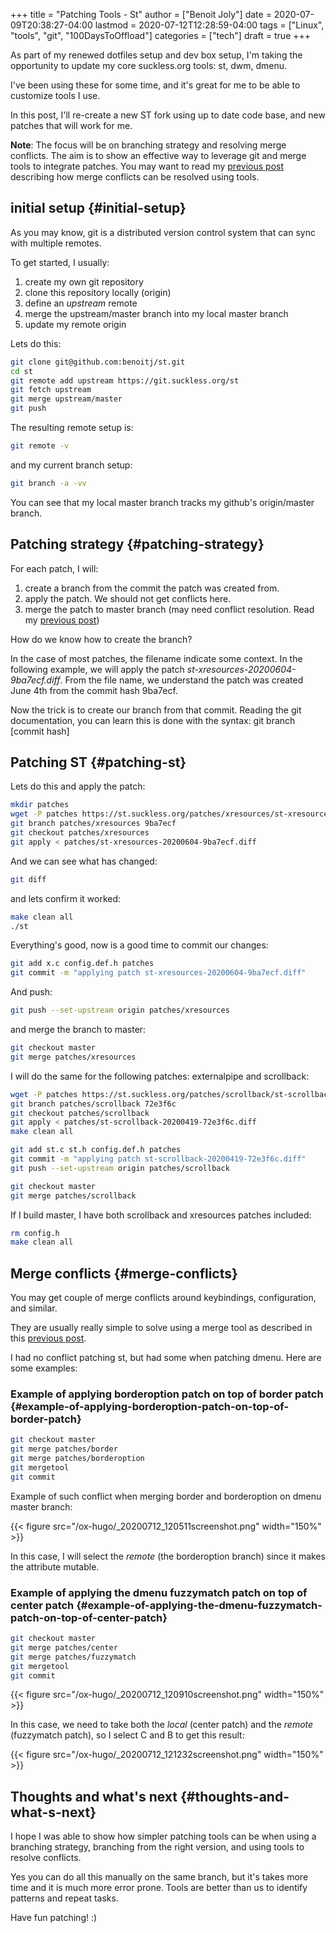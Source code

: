+++
title = "Patching Tools - St"
author = ["Benoit Joly"]
date = 2020-07-09T20:38:27-04:00
lastmod = 2020-07-12T12:28:59-04:00
tags = ["Linux", "tools", "git", "100DaysToOffload"]
categories = ["tech"]
draft = true
+++

As part of my renewed dotfiles setup and dev box setup, I'm taking the opportunity to update my core suckless.org tools: st, dwm, dmenu.

I've been using these for some time, and it's great for me to be able to customize tools I use.

In this post, I'll re-create a new ST fork using up to date code base, and new patches that will work for me.

**Note**: The focus will be on branching strategy and resolving merge conflicts. The aim is to show an effective way to leverage git and merge tools to integrate patches. You may want to read my [previous post](https://blog.benoitj.ca/2020-06-28-git-merge-conflicts/) describing how merge conflicts can be resolved using tools.


## initial setup {#initial-setup}

As you may know, git is a distributed version control system that can sync with multiple remotes.

To get started, I usually:

1.  create my own git repository
2.  clone this repository locally (origin)
3.  define an _upstream_ remote
4.  merge the upstream/master branch into my local master branch
5.  update my remote origin

Lets do this:

```bash
git clone git@github.com:benoitj/st.git
cd st
git remote add upstream https://git.suckless.org/st
git fetch upstream
git merge upstream/master
git push
```

The resulting remote setup is:

```bash
git remote -v
```

and my current branch setup:

```bash
git branch -a -vv
```

You can see that my local master branch tracks my github's origin/master branch.


## Patching strategy {#patching-strategy}

For each patch, I will:

1.  create a branch from the commit the patch was created from.
2.  apply the patch. We should not get conflicts here.
3.  merge the patch to master branch (may need conflict resolution. Read my [previous post](https://blog.benoitj.ca/2020-06-28-git-merge-conflicts/))

How do we know how to create the branch?

In the case of most patches, the filename indicate some context. In the following example, we will apply the patch _st-xresources-20200604-9ba7ecf.diff_. From  the file name, we understand the patch was created June 4th from the commit hash 9ba7ecf.

Now the trick is to create our branch from that commit. Reading the git documentation, you can learn this is done with the syntax: git branch <branch name> [commit hash]


## Patching ST {#patching-st}

Lets do this and apply the patch:

```bash
mkdir patches
wget -P patches https://st.suckless.org/patches/xresources/st-xresources-20200604-9ba7ecf.diff
git branch patches/xresources 9ba7ecf
git checkout patches/xresources
git apply < patches/st-xresources-20200604-9ba7ecf.diff
```

And we can see what has changed:

```bash
git diff
```

and lets confirm it worked:

```bash
make clean all
./st
```

Everything's good, now is a good time to commit our changes:

```bash
git add x.c config.def.h patches
git commit -m "applying patch st-xresources-20200604-9ba7ecf.diff"
```

And push:

```bash
git push --set-upstream origin patches/xresources
```

and merge the branch to master:

```bash
git checkout master
git merge patches/xresources
```

I will do the same for the following patches: externalpipe and scrollback:

```bash
wget -P patches https://st.suckless.org/patches/scrollback/st-scrollback-20200419-72e3f6c.diff
git branch patches/scrollback 72e3f6c
git checkout patches/scrollback
git apply < patches/st-scrollback-20200419-72e3f6c.diff
make clean all
```

```bash
git add st.c st.h config.def.h patches
git commit -m "applying patch st-scrollback-20200419-72e3f6c.diff"
git push --set-upstream origin patches/scrollback
```

```bash
git checkout master
git merge patches/scrollback
```

If I build master, I have both scrollback and xresources patches included:

```bash
rm config.h
make clean all
```


## Merge conflicts {#merge-conflicts}

You may get couple of merge conflicts around keybindings, configuration, and similar.

They are usually really simple to solve using a merge tool as described in this [previous post](https://blog.benoitj.ca/2020-06-28-git-merge-conflicts/).

I had no conflict patching st, but had some when patching dmenu. Here are some examples:


### Example of applying borderoption patch on top of border patch {#example-of-applying-borderoption-patch-on-top-of-border-patch}

```bash
git checkout master
git merge patches/border
git merge patches/borderoption
git mergetool
git commit
```

Example of such conflict when merging border and borderoption on dmenu master branch:

{{< figure src="/ox-hugo/_20200712_120511screenshot.png" width="150%" >}}

In this case, I will select the _remote_ (the borderoption branch) since it makes the attribute mutable.


### Example of applying the dmenu fuzzymatch patch on top of center patch {#example-of-applying-the-dmenu-fuzzymatch-patch-on-top-of-center-patch}

```bash
git checkout master
git merge patches/center
git merge patches/fuzzymatch
git mergetool
git commit
```

{{< figure src="/ox-hugo/_20200712_120910screenshot.png" width="150%" >}}

In this case, we need to take both the _local_ (center patch) and the _remote_ (fuzzymatch patch), so I select C and B to get this result:

{{< figure src="/ox-hugo/_20200712_121232screenshot.png" width="150%" >}}


## Thoughts and what's next {#thoughts-and-what-s-next}

I hope I was able to show how simpler patching tools can be when using a branching strategy, branching from the right version, and using tools to resolve conflicts.

Yes you can do all this manually on the same branch, but it's takes more time and it is much more error prone. Tools are better than us to identify patterns and repeat tasks.

Have fun patching! :)

<!--more-->
